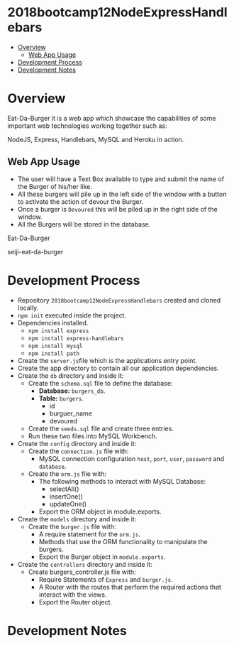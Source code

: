# 2018bootcamp12NodeExpressHandlebars <!-- omit in toc --> 

- [Overview](#overview)
    - [Web App Usage](#web-app-usage)
- [Development Process](#development-process)
- [Development Notes](#development-notes)

# Overview

Eat-Da-Burger it is a web app which showcase the capabilities of some important web technologies working together such as:

NodeJS, Express, Handlebars, MySQL and Heroku in action.

## Web App Usage

* The user will have a Text Box available to type and submit the name of the Burger of his/her like.
* All these burgers will pile up in the left side of the window with a button to activate the action of devour the Burger.
* Once a burger is `Devoured` this will be piled up in the right side of the window.
* All the Burgers will be stored in the database.


Eat-Da-Burger

seiji-eat-da-burger

# Development Process

* Repository `2018bootcamp12NodeExpressHandlebars` created and cloned locally.
* `npm init` executed inside the project.
* Dependencies installed.
    * `npm install express`
    * `npm install express-handlebars`
    * `npm install mysql`
    * `npm install path`
* Create the `server.js`file which is the applications entry point.
* Create the app directory to contain all our application dependencies.
* Create the `db` directory and inside it:
    * Create the `schema.sql` file to define the database:
        * **Database:** `burgers_db`.
        * **Table:** `burgers`.
            * id
            * burguer_name
            * devoured
    * Create the `seeds.sql` file and create three entries.
    * Run these two files into MySQL Workbench.
* Create the `config` directory and inside it:
    * Create the `connection.js` file with:
        * MySQL connection configuration `host`, `port`, `user`, `password` and `database`.
    * Create the `orm.js` file with:
        * The following methods to interact with MySQL Database:
            * selectAll()
            * insertOne()
            * updateOne()
        * Export the ORM object in module.exports.
* Create the `models` directory and inside it:
    * Create the `burger.js` file with:
        * A require statement for the `orm.js`.
        * Methods that use the ORM functionality to manipulate the burgers.
        * Export the Burger object in `module.exports`.
* Create the `controllers` directory and inside it:
    * Create burgers_controller.js file with:
        * Require Statements of `Express` and `burger.js`.
        * A Router with the routes that perform the required actions that interact with the views.
        * Export the Router object.

# Development Notes
